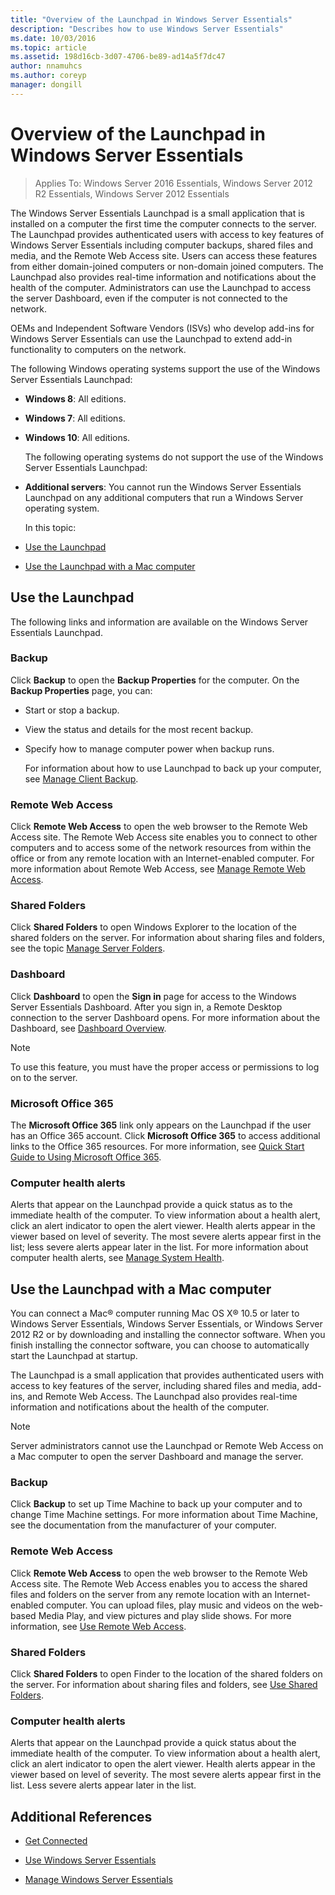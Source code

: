 ```yaml
---
title: "Overview of the Launchpad in Windows Server Essentials"
description: "Describes how to use Windows Server Essentials"
ms.date: 10/03/2016
ms.topic: article
ms.assetid: 198d16cb-3d07-4706-be89-ad14a5f7dc47
author: nnamuhcs
ms.author: coreyp
manager: dongill
---
```


# Overview of the Launchpad in Windows Server Essentials

>Applies To: Windows Server 2016 Essentials, Windows Server 2012 R2 Essentials, Windows Server 2012 Essentials

The Windows Server Essentials Launchpad is a small application that is installed on a computer the first time the computer connects to the server. The Launchpad provides authenticated users with access to key features of Windows Server Essentials including computer backups, shared files and media, and the Remote Web Access site. Users can access these features from either domain-joined computers or non-domain joined computers. The Launchpad also provides real-time information and notifications about the health of the computer. Administrators can use the Launchpad to access the server Dashboard, even if the computer is not connected to the network.

 OEMs and Independent Software Vendors (ISVs) who develop add-ins for Windows Server Essentials can use the Launchpad to extend add-in functionality to computers on the network.

 The following Windows operating systems support the use of the Windows Server Essentials Launchpad:

- **Windows 8**: All editions.

- **Windows 7**: All editions.
- **Windows 10**: All editions.

  The following operating systems do not support the use of the Windows Server Essentials Launchpad:

- **Additional servers**: You cannot run the Windows Server Essentials Launchpad on any additional computers that run a Windows Server operating system.

  In this topic:

- [Use the Launchpad](Overview-of-the-Launchpad-in-Windows-Server-Essentials.md#BKMK_Launchpad)

- [Use the Launchpad with a Mac computer](Overview-of-the-Launchpad-in-Windows-Server-Essentials.md#BKMK_Mac)

##  <a name="BKMK_Launchpad"></a> Use the Launchpad
 The following links and information are available on the Windows Server Essentials Launchpad.

### Backup
 Click **Backup** to open the **Backup Properties** for the computer. On the **Backup Properties** page, you can:

- Start or stop a backup.

- View the status and details for the most recent backup.

- Specify how to manage computer power when backup runs.

  For information about how to use Launchpad to back up your computer, see [Manage Client Backup](Manage-Client-Computer-Backup-in-Windows-Server-Essentials.md).

### Remote Web Access
 Click **Remote Web Access** to open the web browser to the Remote Web Access site. The Remote Web Access site enables you to connect to other computers and to access some of the network resources from within the office or from any remote location with an Internet-enabled computer. For more information about Remote Web Access, see [Manage Remote Web Access](Manage-Remote-Web-Access-in-Windows-Server-Essentials.md).

### Shared Folders
 Click **Shared Folders** to open Windows Explorer to the location of the shared folders on the server. For information about sharing files and folders, see the topic [Manage Server Folders](Manage-Server-Folders-in-Windows-Server-Essentials.md).

### Dashboard
 Click  **Dashboard** to open the **Sign in** page for access to the Windows Server Essentials Dashboard. After you sign in, a Remote Desktop connection to the server Dashboard opens. For more information about the Dashboard, see [Dashboard Overview](Overview-of-the-Dashboard-in-Windows-Server-Essentials.md).

> [!NOTE]
>  To use this feature, you must have the proper access or permissions to log on to the server.

### Microsoft Office 365
 The **Microsoft Office 365** link only appears on the Launchpad if the user has an Office 365 account. Click  **Microsoft Office 365** to access additional links to the Office 365 resources. For more information, see [Quick Start Guide to Using Microsoft Office 365](../use/Quick-Start-Guide-to-Using-Microsoft-Office-365-with-Windows-Server-Essentials.md).

### Computer health alerts
 Alerts that appear on the Launchpad provide a quick status as to the immediate health of the computer. To view information about a health alert, click an alert indicator to open the alert viewer. Health alerts appear in the viewer based on level of severity. The most severe alerts appear first in the list; less severe alerts appear later in the list. For more information about computer health alerts, see [Manage System Health](Manage-System-Health-in-Windows-Server-Essentials.md).

##  <a name="BKMK_Mac"></a> Use the Launchpad with a Mac computer
 You can connect a Mac&reg; computer running Mac OS X&reg; 10.5 or later to  Windows Server Essentials,  Windows Server Essentials, or  Windows Server 2012 R2 or by downloading and installing the connector software. When you finish installing the connector software, you can choose to automatically start the Launchpad at startup.

 The Launchpad is a small application that provides authenticated users with access to key features of the server, including shared files and media, add-ins, and Remote Web Access. The Launchpad also provides real-time information and notifications about the health of the computer.

> [!NOTE]
>  Server administrators cannot use the Launchpad or Remote Web Access on a Mac computer to open the server Dashboard and manage the server.

### Backup
 Click **Backup** to set up Time Machine to back up your computer and to change Time Machine settings. For more information about Time Machine, see the documentation from the manufacturer of your computer.

### Remote Web Access
 Click **Remote Web Access** to open the web browser to the  Remote Web Access site. The  Remote Web Access enables you to access the shared files and folders on the server from any remote location with an Internet-enabled computer. You can upload files, play music and videos on the web-based Media Play, and view pictures and play slide shows. For more information, see [Use Remote Web Access](../use/Use-Remote-Web-Access-in-Windows-Server-Essentials.md).

### Shared Folders
 Click **Shared Folders** to open Finder to the location of the shared folders on the server. For information about sharing files and folders, see [Use Shared Folders](../use/Use-Shared-Folders-in-Windows-Server-Essentials.md).

### Computer health alerts
 Alerts that appear on the Launchpad provide a quick status about the immediate health of the computer. To view information about a health alert, click an alert indicator to open the alert viewer. Health alerts appear in the viewer based on level of severity. The most severe alerts appear first in the list. Less severe alerts appear later in the list.

## Additional References

-   [Get Connected](../use/Get-Connected-in-Windows-Server-Essentials.md)

-   [Use Windows Server Essentials](../use/Use-Windows-Server-Essentials.md)

-   [Manage Windows Server Essentials](Manage-Windows-Server-Essentials.md)
